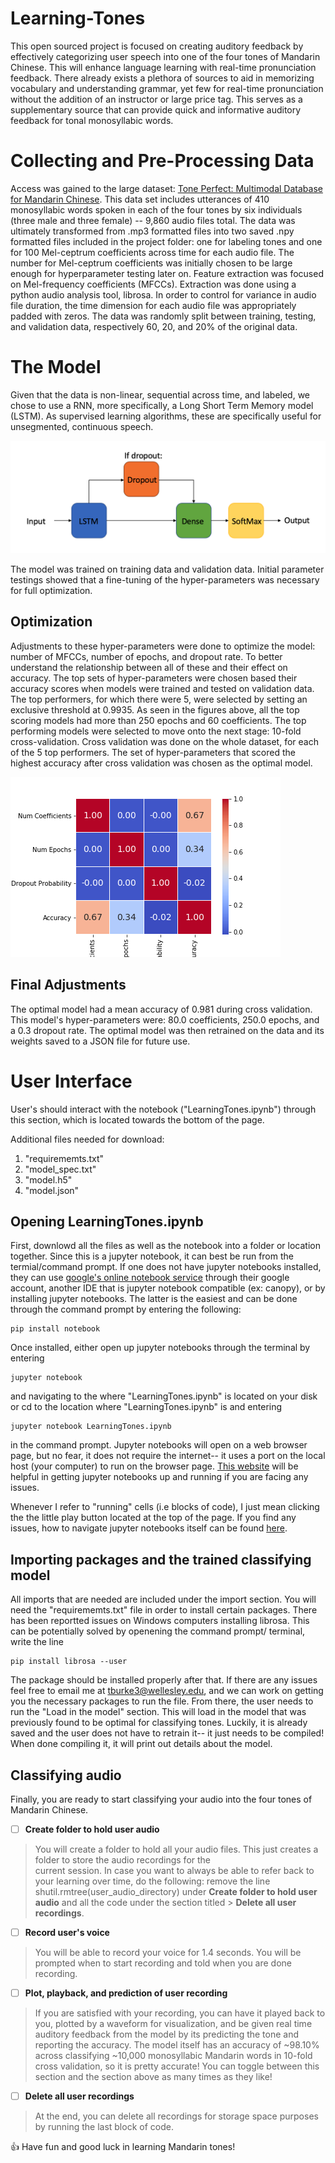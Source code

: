 # Learning-Tones

This open sourced project is focused on creating auditory feedback by effectively categorizing user speech into one of the four tones of Mandarin Chinese. This will enhance language learning with real-time pronunciation feedback. There already exists a plethora of sources to aid in memorizing vocabulary and understanding grammar, yet few for real-time pronunciation without the addition of an instructor or large price tag. This serves as a supplementary source that can provide quick and informative auditory feedback for tonal monosyllabic words. 

# Collecting and Pre-Processing Data

Access was gained to the large dataset: [Tone Perfect: Multimodal Database for Mandarin Chinese](https://tone.lib.msu.edu). This data set includes utterances of 410 monosyllabic words spoken in each of the four tones by six individuals (three male and three female) -- 9,860 audio files total. The data was ultimately transformed from .mp3 formatted files into two saved .npy formatted files included in the project folder: one for labeling tones and one for 100 Mel-ceptrum coefficients across time for each audio file. The number for Mel-ceptrum coefficients was initially chosen to be large enough for hyperparameter testing later on. Feature extraction was focused on  Mel-frequency coefficients (MFCCs). Extraction was done using a python audio analysis tool, librosa. In order to control for variance in audio file duration, the time dimension for each audio file was appropriately padded with zeros. The data was randomly split between training, testing, and validation data, respectively 60, 20, and 20\% of the original data. 

# The Model
Given that the data is non-linear, sequential across time, and labeled, we chose to use a RNN, more specifically, a Long Short Term Memory model (LSTM). As supervised learning algorithms, these are specifically useful for unsegmented, continuous speech. 

![Model](Architecture.png)

The model was trained on training data and validation data. Initial parameter testings showed that a fine-tuning of the hyper-parameters was necessary for full optimization. 

## Optimization 
Adjustments to these hyper-parameters were done to optimize the model: number of MFCCs, number of epochs, and dropout rate. To better understand the relationship between all of these and their effect on accuracy. The top sets of hyper-parameters were chosen based their accuracy scores when models were trained and tested on validation data. The top performers, for which there were 5, were selected by setting an exclusive threshold at 0.9935. As seen in the figures above, all the top scoring models had more than 250 epochs and 60 coefficients. The top performing models were selected to move onto the next stage: 10-fold cross-validation. Cross validation was done on the whole dataset, for each of the 5 top performers. The set of hyper-parameters that scored the highest accuracy after cross validation was chosen as the optimal model.

![heatMap](heat_map.png)

## Final Adjustments

The optimal model had a mean accuracy of 0.981 during cross validation. This model's hyper-parameters were: 80.0 coefficients, 250.0 epochs, and a 0.3 dropout rate. The optimal model was then retrained on the data and its weights saved to a JSON file for future use. 

# User Interface

User's should interact with the notebook ("LearningTones.ipynb") through this section, which is located towards the bottom of the page. 

Additional files needed for download:
1. "requirememts.txt"
2. "model_spec.txt"
3. "model.h5"
4. "model.json"

## Opening LearningTones.ipynb
First, downlowd all the files as well as the notebook into a folder or location together. Since this is a jupyter notebook, it can best be run from the termial/command prompt. If one does not have jupyter notebooks installed, they can use [google's online notebook service](https://cloud.google.com/ai-platform-notebooks/) through their google account, another IDE that is jupyter notebook compatible (ex: canopy), or by installing jupyter notebooks. The latter is the easiest and can be done through the command prompt by entering the following: 
```
pip install notebook
``` 
Once installed, either open up jupyter notebooks through the terminal by entering 
```
jupyter notebook
```
and navigating to the where "LearningTones.ipynb" is located on your disk or cd to the location where "LearningTones.ipynb" is and entering 
```
jupyter notebook LearningTones.ipynb
```
in the command prompt. Jupyter notebooks will open on a web browser page, but no fear, it does not require the internet-- it uses a port on the local host (your computer) to run on the browser page. [This website](https://jupyter-notebook-beginner-guide.readthedocs.io/en/latest/execute.html) will be helpful in getting jupyter notebooks up and running if you are facing any issues. 

Whenever I refer to "running" cells (i.e blocks of code), I just mean clicking the the little play button located at the top of the page. If you find any issues, how to navigate jupyter notebooks itself can be found [here](https://www.codecademy.com/articles/how-to-use-jupyter-notebooks).

## Importing packages and the trained classifying model
All imports that are needed are included under the import section. You will need the "requirememts.txt" file in order to install certain packages. There has been reportted issues on Windows computers installing librosa. This can be potentially solved by openening the command prompt/ terminal, write the line 
```
pip install librosa --user
```
The package should be installed properly after that. If there are any issues feel free to email me at tburke3@wellesley.edu, and we can work on getting you the necessary packages to run the file. From there, the user needs to run the "Load in the model" section. This will load in the model that was previously found to be optimal for classifying tones. Luckily, it is already saved and the user does not have to retrain it-- it just needs to be compiled! When done compiling it, it will print out details about the model. 

## Classifying audio
Finally, you are ready to start classifying your audio into the four tones of Mandarin Chinese. 

- [ ] **Create folder to hold user audio**
> You will create a folder to hold all your audio files. This just creates a folder to store the audio recordings for the  
> current session. In case you want to always be able to refer back to your learning over time, do the following: remove the 
> line shutil.rmtree(user_audio_directory) under **Create folder to hold user audio** and all the code under the section
> titled > **Delete all user recordings**. 

- [ ] **Record user's voice**

> You will be able to record your voice for 1.4 seconds. You will be prompted when to start recording and told when you are 
> done recording. 

- [ ] **Plot, playback, and prediction of user recording**

> If you are satisfied with your recording, you can have it played back to you, plotted by a waveform for visualization, and
> be given real time auditory feedback from the model by its predicting the tone and reporting the accuracy. The model itself
> has an accuracy of ~98.10% across classifying ~10,000 monosyllabic Mandarin words in 10-fold cross validation, so it is 
> pretty accurate! You can toggle between this section and the section above as many times as they like! 

- [ ] **Delete all user recordings**
> At the end, you can delete all recordings for storage space purposes by running the last block of code.  

:+1: Have fun and good luck in learning Mandarin tones!

